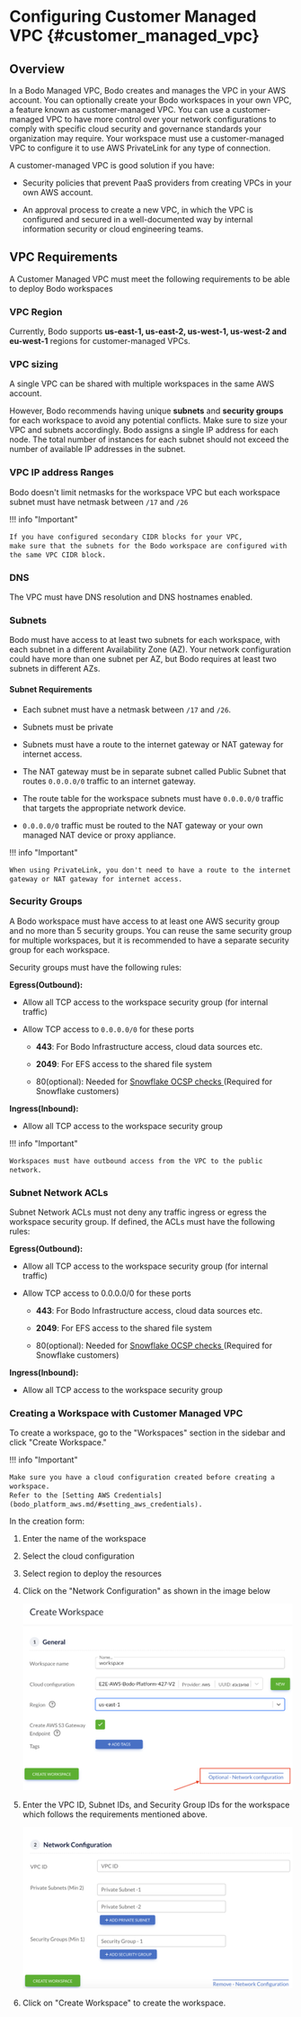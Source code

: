 # Configuring Customer Managed VPC {#customer_managed_vpc}

## Overview
In a Bodo Managed VPC, Bodo creates and manages the VPC in your AWS account. 
You can optionally create your Bodo workspaces in your own VPC, a feature known as customer-managed VPC. 
You can use a customer-managed VPC to have more control over your network configurations to comply with specific cloud security and governance standards your organization may require.
Your workspace must use a customer-managed VPC to configure it to use AWS PrivateLink for any type of connection.

A customer-managed VPC is good solution if you have:

* Security policies that prevent PaaS providers from creating VPCs in your own AWS account.

* An approval process to create a new VPC, in which the VPC is configured and secured in a well-documented way by internal information security or cloud engineering teams.


## VPC Requirements
A Customer Managed VPC must meet the following requirements to be able to deploy Bodo workspaces

### VPC Region
Currently, Bodo supports **us-east-1, us-east-2, us-west-1, us-west-2 and eu-west-1** regions for customer-managed VPCs.

### VPC sizing
A single VPC can be shared with multiple workspaces in the same AWS account. 

However, Bodo recommends having unique **subnets** and **security groups** for each workspace to avoid any potential conflicts.
Make sure to size your VPC and subnets accordingly. Bodo assigns a single IP address for each node.
The total number of instances for each subnet should not exceed the number of available IP addresses in the subnet.

### VPC IP address Ranges
Bodo doesn't limit netmasks for the workspace VPC but each workspace subnet must have netmask between `/17` and `/26`

!!! info "Important"

    If you have configured secondary CIDR blocks for your VPC, 
    make sure that the subnets for the Bodo workspace are configured with the same VPC CIDR block.

### DNS
The VPC must have DNS resolution and DNS hostnames enabled.

### Subnets
Bodo must have access to at least two subnets for each workspace, with each subnet in a different Availability Zone (AZ).
Your network configuration could have more than one subnet per AZ, but Bodo requires at least two subnets in different AZs.

#### Subnet Requirements
* Each subnet must have a netmask between `/17` and `/26`.

* Subnets must be private

* Subnets must have a route to the internet gateway or NAT gateway for internet access.

* The NAT gateway must be in separate subnet called Public Subnet that routes `0.0.0.0/0` traffic to an internet gateway.

* The route table for the workspace subnets must have `0.0.0.0/0` traffic that targets the appropriate network device.

* `0.0.0.0/0` traffic must be routed to the NAT gateway or your own managed NAT device or proxy appliance.

!!! info "Important"

    When using PrivateLink, you don't need to have a route to the internet gateway or NAT gateway for internet access.


### Security Groups
A Bodo workspace must have access to at least one AWS security group and no more than 5 security groups.
You can reuse the same security group for multiple workspaces, but it is recommended to have a separate security group for each workspace.

Security groups must have the following rules:

**Egress(Outbound):**

* Allow all TCP access to the workspace security group (for internal traffic)

* Allow TCP access to `0.0.0.0/0` for these ports

  * **443**: For Bodo Infrastructure access, cloud data sources etc.
  
  * **2049**: For EFS access to the shared file system
  
  * 80(optional): Needed for [Snowflake OCSP checks ](https://docs.snowflake.com/en/user-guide/ocsp#ca-site-and-ocsp-responder-hosts-used-by-snowflake)(Required for Snowflake customers)


**Ingress(Inbound):**

* Allow all TCP access to the workspace security group

!!! info "Important"

    Workspaces must have outbound access from the VPC to the public network.


### Subnet Network ACLs
Subnet Network ACLs must not deny any traffic ingress or egress the workspace security group.
If defined, the ACLs must have the following rules:


**Egress(Outbound):**

* Allow all TCP access to the workspace security group (for internal traffic)

* Allow TCP access to 0.0.0.0/0 for these ports

    * **443**: For Bodo Infrastructure access, cloud data sources etc.
  
    * **2049**: For EFS access to the shared file system
  
    * 80(optional): Needed for [Snowflake OCSP checks ](https://docs.snowflake.com/en/user-guide/ocsp#ca-site-and-ocsp-responder-hosts-used-by-snowflake)(Required for Snowflake customers)


**Ingress(Inbound):**

* Allow all TCP access to the workspace security group


### Creating a Workspace with Customer Managed VPC

To create a workspace, go to the "Workspaces" section in the sidebar and click "Create Workspace."

!!! info "Important"

    Make sure you have a cloud configuration created before creating a workspace.
    Refer to the [Setting AWS Credentials](bodo_platform_aws.md/#setting_aws_credentials).

In the creation form: 

1. Enter the name of the workspace

2. Select the cloud configuration 

3. Select region to deploy the resources 

4. Click on the "Network Configuration" as shown in the image below

   ![Open Network Configuration](../../platform_onboarding_screenshots/workspace-network-config.png#center)
5. Enter the VPC ID, Subnet IDs, and Security Group IDs for the workspace which follows the requirements mentioned above. 

   ![Network Configuration Form](../../platform_onboarding_screenshots/workspace-network-config-form.png#center)
6. Click on "Create Workspace" to create the workspace.
  
